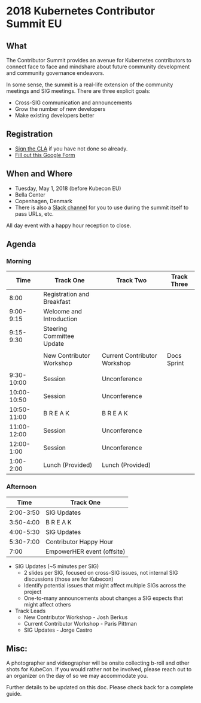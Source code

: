 # 2018 Kubernetes Contributor Summit EU

## What

The Contributor Summit provides an avenue for Kubernetes contributors to connect face to face and mindshare about future community development and community governance endeavors.

In some sense, the summit is a real-life extension of the community meetings and SIG meetings. There are three explicit goals:

- Cross-SIG communication and announcements
- Grow the number of new developers
- Make existing developers better

## Registration

- [Sign the CLA](/CLA.md) if you have not done so already.
- [Fill out this Google Form](https://goo.gl/forms/TgoUiqbqZLkyZSZw1)

## When and Where

- Tuesday, May 1, 2018 (before Kubecon EU)
- Bella Center
- Copenhagen, Denmark
- There is also a [Slack channel](https://kubernetes.slack.com/messages/contributor-summit) for you to use during the summit itself to pass URLs, etc. 

All day event with a happy hour reception to close.

## Agenda 

### Morning

| Time        | Track One                       | Track Two                     | Track Three    |
| ----------- | ------------------------------- |  ---------------------------- | -------------- | 
| 8:00        | Registration and Breakfast      |                               |                |
| 9:00-9:15   | Welcome and Introduction        |                               |                |                   
| 9:15-9:30   | Steering Committee Update       |                               |                |
|             |                                 |                               |                |
|             | New Contributor Workshop        | Current Contributor Workshop  | Docs Sprint    |
|             |                                 |                               |                |
| 9:30-10:00  | Session                         | Unconference                  |                |
| 10:00-10:50 | Session                         | Unconference                  |                |
| 10:50-11:00 | B R E A K                       | B R E A K                     |                |
| 11:00-12:00 | Session                         | Unconference                  |                |
| 12:00-1:00  | Session                         | Unconference                  |                |
| 1:00-2:00   | Lunch (Provided)                | Lunch (Provided)              |                |

### Afternoon

| Time        | Track One                       |
| ----------- | ------------------------------- |
| 2:00-3:50   | SIG Updates                     |
| 3:50-4:00   | B R E A K                       |
| 4:00-5:30   | SIG Updates                     |
| 5:30-7:00   | Contributor Happy Hour          |
| 7:00        | EmpowerHER event (offsite)      |                                 

- SIG Updates (~5 minutes per SIG)
  - 2 slides per SIG, focused on cross-SIG issues, not internal SIG discussions (those are for Kubecon)
  - Identify potential issues that might affect multiple SIGs across the project
  - One-to-many announcements about changes a SIG expects that might affect others 
- Track Leads
  - New Contributor Workshop - Josh Berkus
  - Current Contributor Workshop - Paris Pittman
  - SIG Updates - Jorge Castro

## Misc:

A photographer and videographer will be onsite collecting b-roll and other shots for KubeCon. If you would rather not be involved, please reach out to an organizer on the day of so we may accommodate you.  

Further details to be updated on this doc. Please check back for a complete guide.
